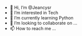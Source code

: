 - 👋 Hi, I’m @Jeancysr
- 👀 I’m interested in Tech
- 🌱 I’m currently learning Python
- 💞️ I’m looking to collaborate on ...
- 📫 How to reach me ...

<!---
Jeancyjr/Jeancyjr is a ✨ special ✨ repository because its `README.md` (this file) appears on your GitHub profile.
You can click the Preview link to take a look at your changes.
--->
